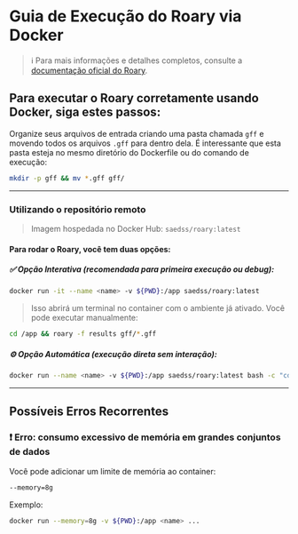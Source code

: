 # Guia de Execução do Roary via Docker

> ℹ️ Para mais informações e detalhes completos, consulte a [documentação oficial do Roary](https://sanger-pathogens.github.io/Roary/).

## Para executar o Roary corretamente usando Docker, siga estes passos:

Organize seus arquivos de entrada criando uma pasta chamada `gff` e movendo todos os arquivos `.gff` para dentro dela. É interessante que esta pasta esteja no mesmo diretório do Dockerfile ou do comando de execução:

```bash
mkdir -p gff && mv *.gff gff/
```

---

### Utilizando o repositório remoto

> Imagem hospedada no Docker Hub: `saedss/roary:latest`

#### Para rodar o Roary, você tem duas opções:

##### ✅ Opção Interativa (recomendada para primeira execução ou debug):

```bash
docker run -it --name <name> -v ${PWD}:/app saedss/roary:latest
```

> Isso abrirá um terminal no container com o ambiente já ativado. Você pode executar manualmente:

```bash
cd /app && roary -f results gff/*.gff
```


##### ⚙️ Opção Automática (execução direta sem interação):

```bash
docker run --name <name> -v ${PWD}:/app saedss/roary:latest bash -c "cd /app && roary -f results gff/*.gff"
```

---

## Possíveis Erros Recorrentes

### ❗ Erro: consumo excessivo de memória em grandes conjuntos de dados

Você pode adicionar um limite de memória ao container:

```bash
--memory=8g
```

Exemplo:

```bash
docker run --memory=8g -v ${PWD}:/app <name> ...
```